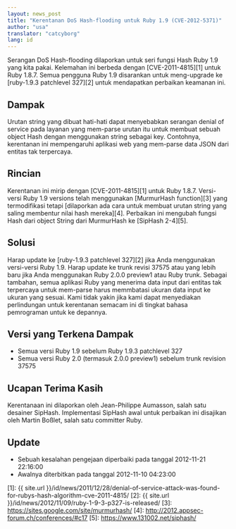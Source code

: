 ```yaml
---
layout: news_post
title: "Kerentanan DoS Hash-flooding untuk Ruby 1.9 (CVE-2012-5371)"
author: "usa"
translator: "catcyborg"
lang: id
---
```


Serangan DoS Hash-flooding dilaporkan untuk seri fungsi Hash Ruby 1.9 yang
kita pakai. Kelemahan ini berbeda dengan [CVE-2011-4815][1] untuk
Ruby 1.8.7. Semua pengguna Ruby 1.9 disarankan untuk meng-upgrade ke [ruby-1.9.3
patchlevel 327][2] untuk mendapatkan perbaikan keamanan ini.

## Dampak

Urutan string yang dibuat hati-hati dapat menyebabkan serangan denial of service
pada layanan yang mem-parse urutan itu untuk membuat sebuah object Hash dengan
menggunakan string sebagai key. Contohnya, kerentanan ini mempengaruhi aplikasi
web yang mem-parse data JSON dari entitas tak terpercaya.

## Rincian

Kerentanan ini mirip dengan [CVE-2011-4815][1] untuk Ruby 1.8.7. Versi-versi Ruby
1.9 versions telah menggunakan [MurmurHash function][3] yang termodifikasi tetapi
[dilaporkan ada cara untuk membuat urutan string yang saling membentur nilai
hash mereka][4]. Perbaikan ini mengubah fungsi Hash dari object String dari
MurmurHash ke [SipHash 2-4][5].

## Solusi

Harap update ke [ruby-1.9.3 patchlevel 327][2] jika Anda menggunakan versi-versi
Ruby 1.9. Harap update ke trunk revisi 37575 atau yang lebih baru jika Anda
menggunakan Ruby 2.0.0 preview1 atau Ruby trunk. Sebagai tambahan, semua aplikasi
Ruby yang menerima data input dari entitas tak terpercaya untuk mem-parse harus
memmbatasi ukuran data input ke ukuran yang sesuai. Kami tidak yakin jika kami
dapat menyediakan perlindungan untuk kerentanan semacam ini di tingkat bahasa
pemrograman untuk ke depannya.

## Versi yang Terkena Dampak

* Semua versi Ruby 1.9 sebelum Ruby 1.9.3 patchlevel 327
* Semua versi Ruby 2.0 (termasuk 2.0.0 preview1) sebelum trunk
  revision 37575

## Ucapan Terima Kasih

Kerentanaan ini dilaporkan oleh Jean-Philippe Aumasson, salah satu desainer
SipHash. Implementasi SipHash awal untuk perbaikan ini disajikan oleh
Martin Boßlet, salah satu committer Ruby.

## Update

* Sebuah kesalahan pengejaan diperbaiki pada tanggal 2012-11-21 22:16:00
* Awalnya diterbitkan pada tanggal 2012-11-10 04:23:00



[1]: {{ site.url }}/id/news/2011/12/28/denial-of-service-attack-was-found-for-rubys-hash-algorithm-cve-2011-4815/
[2]: {{ site.url }}/id/news/2012/11/09/ruby-1-9-3-p327-is-released/
[3]: https://sites.google.com/site/murmurhash/
[4]: http://2012.appsec-forum.ch/conferences/#c17
[5]: https://www.131002.net/siphash/
